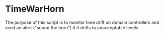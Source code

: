 # TimeWarHorn
 The purpose of this script is to monitor time drift on domain controllers and send an alert ("sound the horn") if it drifts to unacceptable levels
